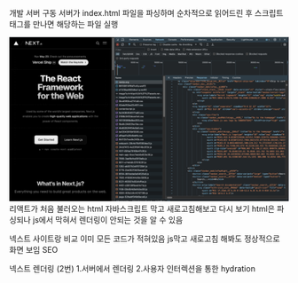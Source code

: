 개발 서버 구동
서버가 index.html 파일을 파싱하며 순차적으로 읽어드린 후 스크립트 태그를 만나면 해당하는 파일 실행

![alt text](image.png)
리액트가 처음 불러오는 html
자바스크립트 막고 새로고침해보고 다시 보기
html은 파싱되나 js에서 막혀서 렌더링이 안되는 것을 알 수 있음

넥스트 사이트랑 비교
이미 모든 코드가 적혀있음
js막고 새로고침 해봐도 정상적으로 화면 보임
SEO

넥스트 렌더링 (2번) 1.서버에서 렌더링 2.사용자 인터렉션을 통한 hydration
